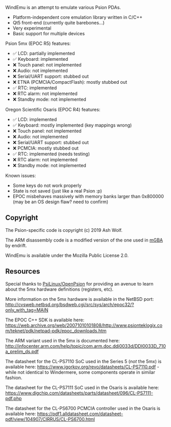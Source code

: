 WindEmu is an attempt to emulate various Psion PDAs.

- Platform-independent core emulation library written in C/C++
- Qt5 front-end (currently quite barebones...)
- Very experimental
- Basic support for multiple devices

Psion 5mx (EPOC R5) features:

- ✅ LCD: partially implemented
- ✅ Keyboard: implemented
- ❌ Touch panel: not implemented
- ❌ Audio: not implemented
- ❌ Serial/UART support: stubbed out
- ❌ ETNA (PCMCIA/CompactFlash): mostly stubbed out
- ✅ RTC: implemented
- ❌ RTC alarm: not implemented
- ❌ Standby mode: not implemented

Oregon Scientific Osaris (EPOC R4) features:

- ✅ LCD: implemented
- ✅ Keyboard: mostly implemented (key mappings wrong)
- ❌ Touch panel: not implemented
- ❌ Audio: not implemented
- ❌ Serial/UART support: stubbed out
- ❌ PCMCIA: mostly stubbed out
- ✅ RTC: implemented (needs testing)
- ❌ RTC alarm: not implemented
- ❌ Standby mode: not implemented

Known issues:

- Some keys do not work properly
- State is not saved (just like a real Psion :p)
- EPOC misbehaves massively with memory banks larger than 0x800000 (may be an OS design flaw? need to confirm)

Copyright
---------

The Psion-specific code is copyright (c) 2019 Ash Wolf.

The ARM disassembly code is a modified version of the one used in [mGBA](https://github.com/mgba-emu/mgba) by endrift. 

WindEmu is available under the Mozilla Public License 2.0.

Resources
---------

Special thanks to [PsiLinux/OpenPsion](http://linux-7110.sourceforge.net/index.shtml) for providing an avenue to learn about the 5mx hardware definitions (registers, etc).

More information on the 5mx hardware is available in the NetBSD port: http://cvsweb.netbsd.org/bsdweb.cgi/src/sys/arch/epoc32/?only_with_tag=MAIN

The EPOC C++ SDK is available here: https://web.archive.org/web/20071010101808/http://www.psionteklogix.com/teknet/pdk/netpad-pdk/epoc_downloads.htm

The ARM variant used in the 5mx is documented here: http://infocenter.arm.com/help/topic/com.arm.doc.ddi0033d/DDI0033D_710a_prelim_ds.pdf

The datasheet for the CL-PS7110 SoC used in the Series 5 (_not_ the 5mx) is available here: https://www.igorkov.org/revo/datasheets/CL-PS7110.pdf - while not identical to Windermere, some components operate in similar fashion.

The datasheet for the CL-PS7111 SoC used in the Osaris is available here: https://www.digchip.com/datasheets/parts/datasheet/096/CL-PS7111-pdf.php

The datasheet for the CL-PS6700 PCMCIA controller used in the Osaris is available here: https://pdf1.alldatasheet.com/datasheet-pdf/view/104907/CIRRUS/CL-PS6700.html




